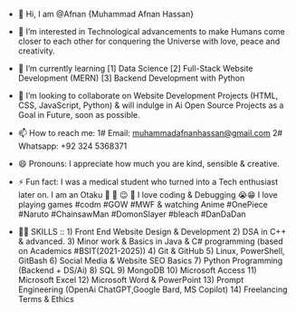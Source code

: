 - 👋 Hi, I am @Afnan {Muhammad Afnan Hassan}
  
- 👀 I’m interested in Technological advancements to make Humans come closer to each other for conquering the Universe with love, peace and creativity.
- 🌱 I’m currently learning   [1] Data Science
                              [2] Full-Stack Website Development (MERN)
                              [3] Backend Development with Python
  
- 💞️ I’m looking to collaborate on Website Development Projects (HTML, CSS, JavaScript, Python) & will indulge in Ai Open Source Projects as a Goal in Future, soon as possible.
  
- 📫 How to reach me: 1# Email: muhammadafnanhassan@gmail.com
                      2# Whatsapp: +92 324 5368371
- 😄 Pronouns: I appreciate how much you are kind, sensible & creative.
- ⚡ Fun fact: I was a medical student who turned into a Tech enthusiast later on.
               I am an Otaku 🐰 👾 😉 🐣 I love coding & Debugging 😭😁
               I love playing games #codm #GOW #MWF & watching Anime #OnePiece #Naruto #ChainsawMan #DomonSlayer #bleach #DanDaDan
  
- 👨‍💻 SKILLS :: 1) Front End Website Design & Development
               2) DSA in C++ & advanced.
               3) Minor work & Basics in Java & C# programming (based on Academics #BSIT(2021-2025))
               4) Git & GitHub
               5) Linux, PowerShell, GitBash
               6) Social Media & Website SEO Basics
               7) Python Programming (Backend + DS/Ai)
               8) SQL
               9) MongoDB
               10) Microsoft Access
               11) Microsoft Excel
               12) Microsoft Word & PowerPoint
               13) Prompt Engineering (OpenAi ChatGPT,Google Bard, MS Copilot)
               14) Freelancing Terms & Ethics
